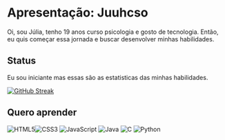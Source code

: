 
# Apresentação: Juuhcso

Oi, sou Júlia, tenho 19 anos curso psicologia e gosto de tecnologia. Então, eu quis começar essa jornada e buscar desenvolver minhas habilidades.



## Status
Eu sou iniciante mas essas são as estatisticas das minhas habilidades.

[![GitHub Streak](https://streak-stats.demolab.com/?user=Juuhcso&theme=tokyonight&background=000&border=30A3DC&dates=FFF)](https://git.io/streak-stats)

## Quero aprender

![HTML5](https://img.shields.io/badge/HTML5-000?style=for-the-badge&logo=html5)![CSS3](https://img.shields.io/badge/CSS3-000?style=for-the-badge&logo=css3&logoColor=264CE4)
![JavaScript](https://img.shields.io/badge/JavaScript-000?style=for-the-badge&logo=javascript)
![Java](https://img.shields.io/badge/Java-000?style=for-the-badge&logo=java)
![C](https://img.shields.io/badge/C-000?style=for-the-badge&logo=c)
![Python](https://img.shields.io/badge/Python-000?style=for-the-badge&logo=python)


